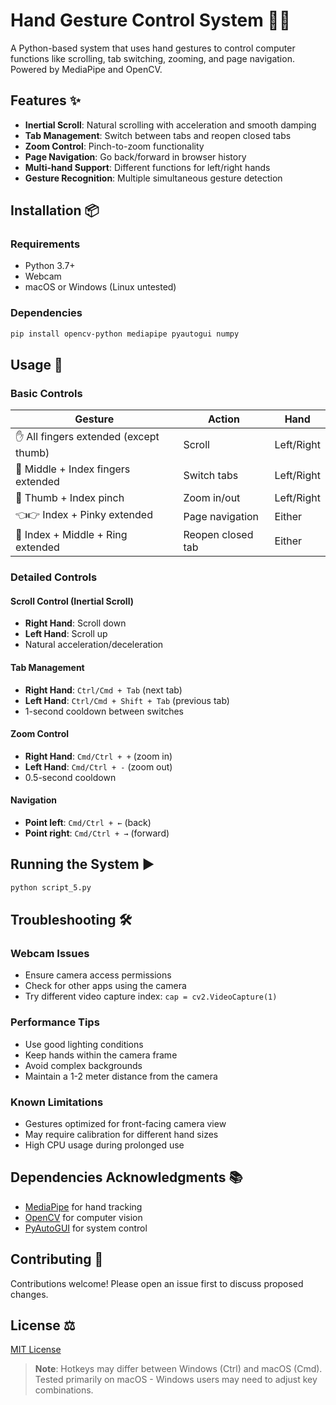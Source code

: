 # Hand Gesture Control System 🤖👋

A Python-based system that uses hand gestures to control computer functions like scrolling, tab switching, zooming, and page navigation. Powered by MediaPipe and OpenCV.


## Features ✨
- **Inertial Scroll**: Natural scrolling with acceleration and smooth damping
- **Tab Management**: Switch between tabs and reopen closed tabs
- **Zoom Control**: Pinch-to-zoom functionality
- **Page Navigation**: Go back/forward in browser history
- **Multi-hand Support**: Different functions for left/right hands
- **Gesture Recognition**: Multiple simultaneous gesture detection

## Installation 📦

### Requirements
- Python 3.7+
- Webcam
- macOS or Windows (Linux untested)

### Dependencies
```bash
pip install opencv-python mediapipe pyautogui numpy 
```

## Usage 🚀

### Basic Controls

| Gesture | Action | Hand |
|---------|--------|------|
| ✋ All fingers extended (except thumb) | Scroll | Left/Right |
| 🤟 Middle + Index fingers extended | Switch tabs | Left/Right |
| 🤏 Thumb + Index pinch | Zoom in/out | Left/Right |
| 👈👉 Index + Pinky extended  | Page navigation | Either |
| 🖖 Index + Middle + Ring extended | Reopen closed tab | Either |

### Detailed Controls

#### Scroll Control (Inertial Scroll)
- **Right Hand**: Scroll down  
- **Left Hand**: Scroll up  
- Natural acceleration/deceleration

#### Tab Management
- **Right Hand**: `Ctrl/Cmd + Tab` (next tab)
- **Left Hand**: `Ctrl/Cmd + Shift + Tab` (previous tab)
- 1-second cooldown between switches

#### Zoom Control
- **Right Hand**: `Cmd/Ctrl + +` (zoom in)
- **Left Hand**: `Cmd/Ctrl + -` (zoom out)
- 0.5-second cooldown

#### Navigation
- **Point left**: `Cmd/Ctrl + ←` (back)
- **Point right**: `Cmd/Ctrl + →` (forward)

## Running the System ▶️
```bash
python script_5.py
```

## Troubleshooting 🛠️

### Webcam Issues
- Ensure camera access permissions
- Check for other apps using the camera
- Try different video capture index: `cap = cv2.VideoCapture(1)`

### Performance Tips
- Use good lighting conditions
- Keep hands within the camera frame
- Avoid complex backgrounds
- Maintain a 1-2 meter distance from the camera

### Known Limitations
- Gestures optimized for front-facing camera view
- May require calibration for different hand sizes
- High CPU usage during prolonged use

## Dependencies Acknowledgments 📚
- [MediaPipe](https://developers.google.com/mediapipe) for hand tracking
- [OpenCV](https://opencv.org/) for computer vision
- [PyAutoGUI](https://pyautogui.readthedocs.io/en/latest/) for system control

## Contributing 🤝
Contributions welcome! Please open an issue first to discuss proposed changes.

## License ⚖️
[MIT License](LICENSE)

> **Note**: Hotkeys may differ between Windows (Ctrl) and macOS (Cmd). Tested primarily on macOS - Windows users may need to adjust key combinations.
